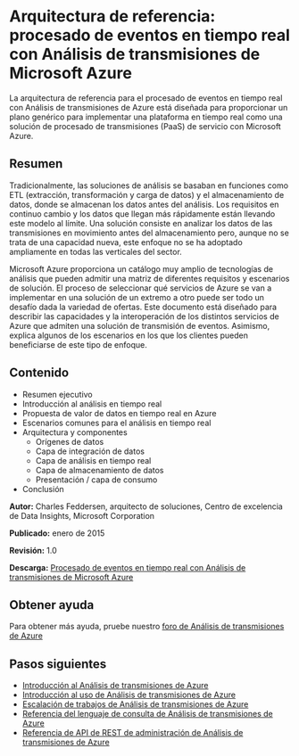 <properties 
	pageTitle="Procesamiento de eventos en tiempo real con Análisis de transmisiones | Microsoft Azure" 
	description="Aprenda cómo puede interoperar un conjunto de servicios de Azure para habilitar el procesado de eventos en tiempo real y el análisis." 
    keywords="procesamiento en tiempo real, procesamiento de eventos, arquitectura de referencia"
	services="stream-analytics,event-hubs,storage,sql-database" 
	documentationCenter="" 
	authors="jeffstokes72" 
	manager="paulettm" 
	editor=""/>

<tags 
	ms.service="stream-analytics" 
	ms.workload="big-data" 
	ms.tgt_pltfrm="na" 
	ms.devlang="na" 
	ms.topic="get-started-article" 
	ms.date="02/04/2016" 
	ms.author="jeffstok"/>

# Arquitectura de referencia: procesado de eventos en tiempo real con Análisis de transmisiones de Microsoft Azure

La arquitectura de referencia para el procesado de eventos en tiempo real con Análisis de transmisiones de Azure está diseñada para proporcionar un plano genérico para implementar una plataforma en tiempo real como una solución de procesado de transmisiones (PaaS) de servicio con Microsoft Azure.

## Resumen

Tradicionalmente, las soluciones de análisis se basaban en funciones como ETL (extracción, transformación y carga de datos) y el almacenamiento de datos, donde se almacenan los datos antes del análisis. Los requisitos en continuo cambio y los datos que llegan más rápidamente están llevando este modelo al límite. Una solución consiste en analizar los datos de las transmisiones en movimiento antes del almacenamiento pero, aunque no se trata de una capacidad nueva, este enfoque no se ha adoptado ampliamente en todas las verticales del sector.

Microsoft Azure proporciona un catálogo muy amplio de tecnologías de análisis que pueden admitir una matriz de diferentes requisitos y escenarios de solución. El proceso de seleccionar qué servicios de Azure se van a implementar en una solución de un extremo a otro puede ser todo un desafío dada la variedad de ofertas. Este documento está diseñado para describir las capacidades y la interoperación de los distintos servicios de Azure que admiten una solución de transmisión de eventos. Asimismo, explica algunos de los escenarios en los que los clientes pueden beneficiarse de este tipo de enfoque.

## Contenido

- Resumen ejecutivo
- Introducción al análisis en tiempo real
- Propuesta de valor de datos en tiempo real en Azure
- Escenarios comunes para el análisis en tiempo real
- Arquitectura y componentes
	- Orígenes de datos
	- Capa de integración de datos
	- Capa de análisis en tiempo real
	- Capa de almacenamiento de datos
	- Presentación / capa de consumo
- Conclusión

**Autor:** Charles Feddersen, arquitecto de soluciones, Centro de excelencia de Data Insights, Microsoft Corporation

**Publicado:** enero de 2015

**Revisión:** 1.0

**Descarga:** [Procesado de eventos en tiempo real con Análisis de transmisiones de Microsoft Azure](http://download.microsoft.com/download/6/2/3/623924DE-B083-4561-9624-C1AB62B5F82B/real-time-event-processing-with-microsoft-azure-stream-analytics.pdf)


## Obtener ayuda
Para obtener más ayuda, pruebe nuestro [foro de Análisis de transmisiones de Azure](https://social.msdn.microsoft.com/Forums/es-ES/home?forum=AzureStreamAnalytics)

## Pasos siguientes

- [Introducción al Análisis de transmisiones de Azure](stream-analytics-introduction.md)
- [Introducción al uso de Análisis de transmisiones de Azure](stream-analytics-get-started.md)
- [Escalación de trabajos de Análisis de transmisiones de Azure](stream-analytics-scale-jobs.md)
- [Referencia del lenguaje de consulta de Análisis de transmisiones de Azure](https://msdn.microsoft.com/library/azure/dn834998.aspx)
- [Referencia de API de REST de administración de Análisis de transmisiones de Azure](https://msdn.microsoft.com/library/azure/dn835031.aspx)

 

<!---HONumber=AcomDC_0302_2016-->